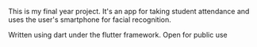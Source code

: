 This is my final year project. 
It's an app for taking student attendance and uses the user's smartphone for facial recognition.

Written using dart under the flutter framework. Open for public use
